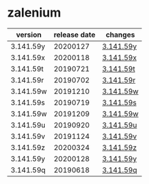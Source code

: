 # zalenium	


|version|release date|changes|
|---|---|---|
|3.141.59y|20200127|[3.141.59y](./3.141.59y-20200127.md)|
|3.141.59x|20200118|[3.141.59x](./3.141.59x-20200118.md)|
|3.141.59t|20190721|[3.141.59t](./3.141.59t-20190721.md)|
|3.141.59r|20190702|[3.141.59r](./3.141.59r-20190702.md)|
|3.141.59w|20191210|[3.141.59w](./3.141.59w-20191210.md)|
|3.141.59s|20190719|[3.141.59s](./3.141.59s-20190719.md)|
|3.141.59w|20191209|[3.141.59w](./3.141.59w-20191209.md)|
|3.141.59u|20190920|[3.141.59u](./3.141.59u-20190920.md)|
|3.141.59v|20191124|[3.141.59v](./3.141.59v-20191124.md)|
|3.141.59z|20200324|[3.141.59z](./3.141.59z-20200324.md)|
|3.141.59y|20200128|[3.141.59y](./3.141.59y-20200128.md)|
|3.141.59q|20190618|[3.141.59q](./3.141.59q-20190618.md)|
